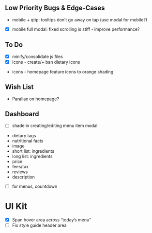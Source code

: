 
## Low Priority Bugs & Edge-Cases
- mobile + qtip: tooltips don’t go away on tap (use modal for mobile?)
- [x] mobile full modal: fixed scrolling is stiff - improve performance?

## To Do 
- [x] minify/consolidate js files
- [x] icons - create/+ ban dietary icons
- icons - homepage feature icons to orange shading

## Wish List
- Parallax on homepage?

## Dashboard
- [ ] shade in creating/editing menu item modal
- dietary tags
- nutritional facts
- image
- short list: ingredients
- long list: ingredients
- price
- fees/tax
- reviews
- description

- [ ] for menus, countdown


# UI Kit
- [x] Span hover area across “today’s menu”
- [ ] Fix style guide header area